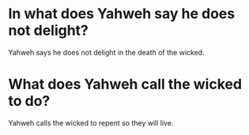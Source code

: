 # In what does Yahweh say he does not delight?

Yahweh says he does not delight in the death of the wicked.

# What does Yahweh call the wicked to do?

Yahweh calls the wicked to repent so they will live.
